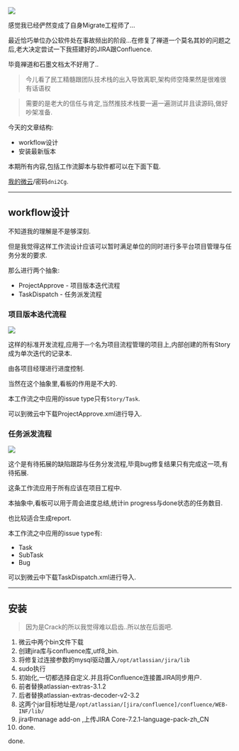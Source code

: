 ![](https://o4dyfn0ef.qnssl.com/image/2016-11-28-Screen%20Shot%202016-11-28%20at%2023.08.41.png?imageView2/2/h/300) 

感觉我已经俨然变成了自身Migrate工程师了... 

最近恰巧单位办公软件处在事故频出的阶段...在修复了禅道一个莫名其妙的问题之后,老大决定尝试一下我搭建好的JIRA跟Confluence. 

毕竟禅道和石墨文档太不好用了.. 

> 今儿看了民工精髓跟团队技术栈的出入导致离职,架构师空降果然是很难很有话语权 

> 需要的是老大的信任与肯定,当然推技术栈要一遍一遍测试并且读源码,做好吵架准备. 

今天的文章结构: 

- workflow设计 
- 安装最新版本 

本期所有内容,包括工作流脚本与软件都可以在下面下载. 

[我的微云](https://share.weiyun.com/290b1fc7edfd275f38f248911d38abf6)/密码`dni2Cg`.

- - - - -- 

## workflow设计 

不知道我的理解是不是够深刻. 

但是我觉得这样工作流设计应该可以暂时满足单位的同时进行多平台项目管理与任务分发的要求. 

那么进行两个抽象: 

- ProjectApprove - 项目版本迭代流程
- TaskDispatch - 任务派发流程

### 项目版本迭代流程

![](https://o4dyfn0ef.qnssl.com/image/2016-11-28-Screen%20Shot%202016-11-28%20at%2023.24.59.png?imageView2/2/h/600) 

这样的标准开发流程,应用于`一个`名为项目流程管理的项目上,内部创建的所有Story成为单次迭代的记录本. 

由各项目经理进行进度控制. 

当然在这个抽象里,看板的作用是不大的. 

本工作流之中应用的issue type只有`Story/Task`. 

可以到微云中下载ProjectApprove.xml进行导入. 

### 任务派发流程

![](https://o4dyfn0ef.qnssl.com/image/2016-11-28-Screen%20Shot%202016-11-28%20at%2023.24.38.png?imageView2/2/h/400) 

这个是有待拓展的缺陷跟踪与任务分发流程,毕竟bug修复结果只有完成这一项,有待拓展. 

这条工作流应用于所有应该在项目工程中. 

本抽象中,看板可以用于周会进度总结,统计in progress与done状态的任务数目. 

也比较适合生成report. 

本工作流之中应用的issue type有: 

- Task
- SubTask
- Bug

可以到微云中下载TaskDispatch.xml进行导入. 

- - - - -- 

## 安装 

> 因为是Crack的所以我觉得难以启齿..所以放在后面吧. 

1. 微云中两个bin文件下载
2. 创建jira库与confluence库,utf8_bin.
3. 将修复过连接参数的mysql驱动置入`/opt/atlassian/jira/lib`
4. sudo执行
5. 初始化,一切都选择自定义.并且将Confluence连接置JIRA同步用户. 
6. 前者替换atlassian-extras-3.1.2
7. 后者替换atlassian-extras-decoder-v2-3.2
8. 这两个jar目标地址是`/opt/atlassian/[jira/confluence]/confluence/WEB-INF/lib/`
9. jira中manage add-on ,上传JIRA Core-7.2.1-language-pack-zh_CN
10. done. 

done. 
